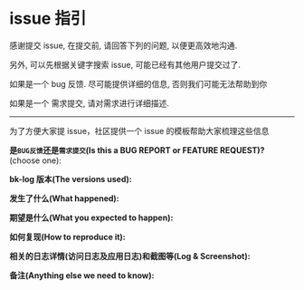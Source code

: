 # issue 指引

感谢提交 issue, 在提交前, 请回答下列的问题, 以便更高效地沟通.

另外, 可以先根据关键字搜索 issue, 可能已经有其他用户提交过了.

如果是一个 bug 反馈. 尽可能提供详细的信息, 否则我们可能无法帮助到你

如果是一个 需求提交, 请对需求进行详细描述.

----

为了方便大家提 issue，社区提供一个 issue 的模板帮助大家梳理这些信息


**是`BUG反馈`还是`需求提交`(Is this a BUG REPORT or FEATURE REQUEST)?** (choose one):

**bk-log 版本(The versions used):**

**发生了什么(What happened):**

**期望是什么(What you expected to happen):**

**如何复现(How to reproduce it):**

**相关的日志详情(访问日志及应用日志)和截图等(Log & Screenshot):**

**备注(Anything else we need to know):** 




